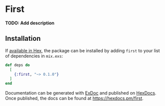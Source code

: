 # First

**TODO: Add description**

## Installation

If [available in Hex](https://hex.pm/docs/publish), the package can be installed
by adding `first` to your list of dependencies in `mix.exs`:

```elixir
def deps do
  [
    {:first, "~> 0.1.0"}
  ]
end
```

Documentation can be generated with [ExDoc](https://github.com/elixir-lang/ex_doc)
and published on [HexDocs](https://hexdocs.pm). Once published, the docs can
be found at <https://hexdocs.pm/first>.

